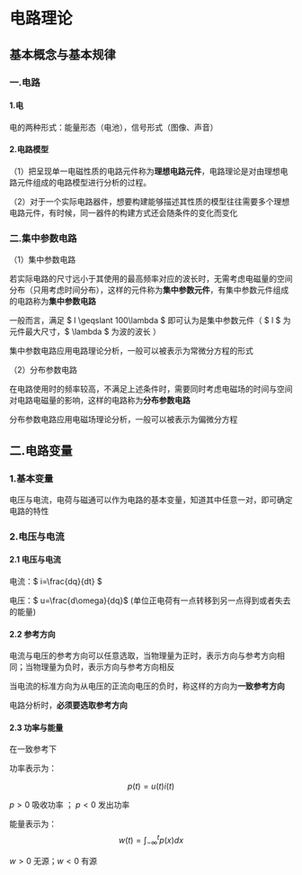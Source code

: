 # 电路理论

## 基本概念与基本规律

### 一.电路

#### 1.电

电的两种形式：能量形态（电池），信号形式（图像、声音）

#### 2.电路模型

（1）把呈现单一电磁性质的电路元件称为**理想电路元件**，电路理论是对由理想电路元件组成的电路模型进行分析的过程。

（2）对于一个实际电路器件，想要构建能够描述其性质的模型往往需要多个理想电路元件，有时候，同一器件的构建方式还会随条件的变化而变化

### 二.集中参数电路

（1）集中参数电路

若实际电路的尺寸远小于其使用的最高频率对应的波长时，无需考虑电磁量的空间分布（只用考虑时间分布），这样的元件称为**集中参数元件**，有集中参数元件组成的电路称为**集中参数电路**

一般而言，满足 $ l \geqslant 100\lambda $ 即可认为是集中参数元件（ $ l $ 为元件最大尺寸，$ \lambda $ 为波的波长 ）

集中参数电路应用电路理论分析，一般可以被表示为常微分方程的形式

（2）分布参数电路

在电路使用时的频率较高，不满足上述条件时，需要同时考虑电磁场的时间与空间对电路电磁量的影响，这样的电路称为**分布参数电路**

分布参数电路应用电磁场理论分析，一般可以被表示为偏微分方程

## 二.电路变量

### 1.基本变量

电压与电流，电荷与磁通可以作为电路的基本变量，知道其中任意一对，即可确定电路的特性

### 2.电压与电流

#### 2.1 电压与电流
电流：$ i=\frac{dq}{dt} $

电压：$ u=\frac{d\omega}{dq}$ (单位正电荷有一点转移到另一点得到或者失去的能量)

#### 2.2 参考方向

电流与电压的参考方向可以任意选取，当物理量为正时，表示方向与参考方向相同；当物理量为负时，表示方向与参考方向相反

当电流的标准方向为从电压的正流向电压的负时，称这样的方向为**一致参考方向**

电路分析时，**必须要选取参考方向**

#### 2.3 功率与能量

在一致参考下

功率表示为：

$$ p(t)=u(t)i(t)$$

$p>0$ 吸收功率 ；
$p<0$ 发出功率

能量表示为：
$$w(t)=\int_{-\infty}^{t}p(x)dx$$

$w>0$ 无源；$w<0$ 有源
